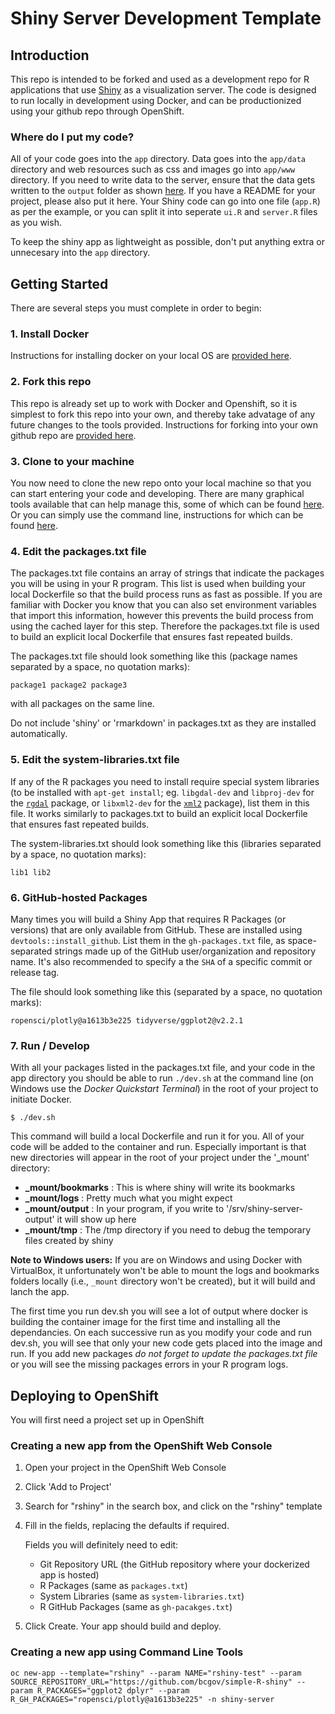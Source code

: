 # Shiny Server Development Template

## Introduction

This repo is intended to be forked and used as a development repo for R applications that use [Shiny](http://shiny.rstudio.com/) as a visualization server.  The code is designed
to run locally in development using Docker, and can be productionized using your github repo through OpenShift.

### Where do I put my code?

All of your code goes into the `app` directory. Data goes into the `app/data` directory and web resources such as css and images go into `app/www` directory. If you need to write data to the server, ensure that the data gets written to the `output` folder as shown [here](https://github.com/bcgov/simple-R-shiny/blob/master/app/app.R#L52).
If you have a README for your project, please also put it here.  Your Shiny code can go into one file (`app.R`) as per the example, or you can split it into seperate `ui.R` and `server.R` files as you wish.

To keep the shiny app as lightweight as possible, don't put anything extra or unnecesary into the `app` directory.

## Getting Started

There are several steps you must complete in order to begin:

### 1. Install Docker

Instructions for installing docker on your local OS are [provided here](https://docs.docker.com/engine/installation/ "Yeah! Install Docker").

### 2. Fork this repo

This repo is already set up to work with Docker and Openshift, so it is simplest to fork this repo into your own, and thereby take advatage of any future changes to the tools provided.
Instructions for forking into your own github repo are [provided here](https://help.github.com/articles/fork-a-repo/ "Fork Repo in Github").

### 3. Clone to your machine

You now need to clone the new repo onto your local machine so that you can start entering your code and developing.  There are many graphical tools available that can help manage this, some of which can be found [here](https://git-scm.com/download/gui/linux "Github GUI").  Or you can simply use the command line, instructions for which can be found [here](https://git-scm.com/book/en/v2/Git-Basics-Getting-a-Git-Repository "git command line").

### 4. Edit the packages.txt file

The packages.txt file contains an array of strings that indicate the packages you will be using in your R program.  This list is used when building your local Dockerfile so that the
build process runs as fast as possible.  If you are familiar with Docker you know that you can also set environment variables that import this information, however this prevents the build process
from using the cached layer for this step.  Therefore the packages.txt file is used to build an explicit local Dockerfile that ensures fast repeated builds.

The packages.txt file should look something like this (package names separated by a space, no quotation marks):
```
package1 package2 package3
```
with all packages on the same line.

Do not include 'shiny' or 'rmarkdown' in packages.txt as they are installed automatically.

### 5. Edit the system-libraries.txt file

If any of the R packages you need to install require special system libraries (to be installed with `apt-get install`; eg. `libgdal-dev` and `libproj-dev` for the [`rgdal`](https://cran.rstudio.com/web/packages/rgdal/) package, or `libxml2-dev` for the [`xml2`](https://cran.rstudio.com/web/packages/xml2/) package), list them in this file. It works similarly to packages.txt to build an explicit local Dockerfile that ensures fast repeated builds.

The system-libraries.txt should look something like this (libraries separated by a space, no quotation marks):

```
lib1 lib2
```

### 6. GitHub-hosted Packages

Many times you will build a Shiny App that requires R Packages (or versions) that are only available from 
GitHub. These are installed using `devtools::install_github`. List them in the `gh-packages.txt` file, 
as space-separated strings made up of the GitHub user/organization and repository name. 
It's also recommended to specify a the `SHA` of a specific commit or release tag. 

The file should look something like this (separated by a space, no quotation marks):

```
ropensci/plotly@a1613b3e225 tidyverse/ggplot2@v2.2.1
```

### 7. Run / Develop

With all your packages listed in the packages.txt file, and your code in the app directory you should be able to run `./dev.sh` at the command line (on Windows use the *Docker Quickstart Terminal*) in the root of your project to initiate Docker.
```
$ ./dev.sh
```
This command will build a local Dockerfile and run it for you.  All of your code will be added to the container and run.  Especially important is that new directories will appear in the root of your project under the '_mount' directory:

- **_mount/bookmarks** : This is where shiny will write its bookmarks
- **_mount/logs**      : Pretty much what you  might expect
- **_mount/output**    : In your program, if you write to '/srv/shiny-server-output' it will show up here
- **_mount/tmp**       : The /tmp directory if you need to debug the temporary files created by shiny

**Note to Windows users:** If you are on Windows and using Docker with VirtualBox, it unfortunately 
won't be able to mount the logs and bookmarks folders locally (i.e., `_mount` directory won't be created), 
but it will build and lanch the app.

The first time you run dev.sh you will see a lot of output where docker is building the container image for the first time and installing all the dependancies.
On each successive run as you modify your code and run dev.sh, you will see that only your new code gets placed into the image and run.  If you add new packages
*do not forget to update the packages.txt file* or you will see the missing packages errors in your R program logs.


## Deploying to OpenShift

You will first need a project set up in OpenShift

### Creating a new app from the OpenShift Web Console

1. Open your project in the OpenShift Web Console

2. Click 'Add to Project'

3. Search for "rshiny" in the search box, and click on the "rshiny" template

4. Fill in the fields, replacing the defaults if required.
    
    Fields you will definitely need to edit: 
      - Git Repository URL (the GitHub repository where your dockerized app is hosted)
      - R Packages (same as `packages.txt`)
      - System Libraries (same as `system-libraries.txt`)
      - R GitHub Packages (same as `gh-pacakges.txt`)
 
5. Click Create. Your app should build and deploy.

### Creating a new app using Command Line Tools

```
oc new-app --template="rshiny" --param NAME="rshiny-test" --param SOURCE_REPOSITORY_URL="https://github.com/bcgov/simple-R-shiny" --param R_PACKAGES="ggplot2 dplyr" --param R_GH_PACKAGES="ropensci/plotly@a1613b3e225" -n shiny-server
```
